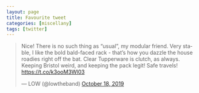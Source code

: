 ```yaml
---
layout: page
title: Favourite tweet
categories: [miscellany]
tags: [twitter]
---
```

<blockquote class="twitter-tweet"><p lang="en" dir="ltr">Nice! There is no such thing as “usual”, my modular friend. Very stable, I like the bold bald-faced rack - that’s how you dazzle the house roadies right off the bat. Clear Tupperware is clutch, as always. Keeping Bristol weird, and keeping the pack legit! Safe travels! <a href="https://t.co/k3ooM3Wl03">https://t.co/k3ooM3Wl03</a></p>&mdash; LOW (@lowtheband) <a href="https://twitter.com/lowtheband/status/1185268134556643330?ref_src=twsrc%5Etfw">October 18, 2019</a></blockquote> <script async src="https://platform.twitter.com/widgets.js" charset="utf-8"></script> 
